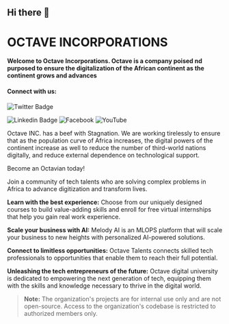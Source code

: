## Hi there 👋

<!--

**Here are some ideas to get you started:**

🙋‍♀️ A short introduction - what is your organization all about?
🌈 Contribution guidelines - how can the community get involved?
👩‍💻 Useful resources - where can the community find your docs? Is there anything else the community should know?
🍿 Fun facts - what does your team eat for breakfast?
🧙 Remember, you can do mighty things with the power of [Markdown](https://docs.github.com/github/writing-on-github/getting-started-with-writing-and-formatting-on-github/basic-writing-and-formatting-syntax)
-->


<!-- Organization Name -->
# OCTAVE INCORPORATIONS

<b>Welcome to Octave Incorporations. Octave is a company poised nd purposed to ensure the digitalization of the African continent as the continent grows and advances</b>

<h4> Connect with us: </h4>

![Twitter Badge](https://img.shields.io/badge/-@Octave-1ca0f1?style=for-the-badge&logo=twitter&logoColor=white&link=https://twitter.com/Octave_Inc?t=WNlQ10xmb2i1adiHAuK3DQ&s=09)

![Linkedin Badge](https://img.shields.io/badge/-Octave-blue?style=for-the-badge&logo=Linkedin&logoColor=white&link=https://https://www.linkedin.com/company/octave-incorporations/)
![Facebook](https://img.shields.io/badge/Octave-%231877F2.svg?style=for-the-badge&logo=Facebook&logoColor=white&link=https://www.facebook.com/octaveincorporations?mibextid=ZbWKwL)
![YouTube](https://img.shields.io/badge/Octave-%23FF0000.svg?style=for-the-badge&logo=YouTube&logoColor=white&link=https://youtube.com/@octaveincorporations1948)

<!-- Description -->
Octave INC. has a beef with Stagnation. We are working tirelessly to ensure that as the population curve of Africa increases, the digital powers of the continent increase as well to reduce the number of third-world nations digitally, and reduce external dependence on technological support.
<!-- How to Get Involved -->
Become an Octavian today!

Join a community of tech talents who are solving complex problems in Africa to advance digitization and transform lives.



<!-- Projects -->
**Learn with the best experience:** Choose from our uniquely designed courses to build value-adding skills and enroll for free virtual internships that help you gain real work experience.

**Scale your business with AI:** Melody AI is an MLOPS platform that will scale your business to new heights with personalized AI-powered solutions.

**Connect to limitless opportunities:** Octave Talents connects skilled tech professionals to opportunities that enable them to reach their full potential.

**Unleashing the tech entrepreneurs of the future:** Octave digital university is dedicated to empowering the next generation of tech, equipping them with the skills and knowledge necessary to thrive in the digital world.


> **Note:** The organization's projects are for internal use only and are not open-source. Access to the organization's codebase is restricted to authorized members only.

